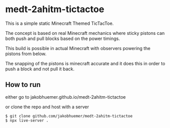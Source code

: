 # medt-2ahitm-tictactoe

This is a simple static Minecraft Themed TicTacToe.

The concept is based on real Minecraft mechanics where sticky pistons
can both push and pull blocks based on the power timings.

This build is possible in actual Minecraft with observers powering the
pistons from below.

The snapping of the pistons is minecraft accurate and it does this in order
to push a block and not pull it back.

## How to run

either go to jakobhuemer.github.io/medt-2ahitm-tictactoe

or clone the repo and host with a server

```shell
$ git clone github.com/jakobhuemer/medt-2ahitm-tictactoe
$ npx live-server .
```

